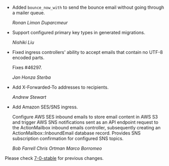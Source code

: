 *   Added `bounce_now_with` to send the bounce email without going through a mailer queue.

    *Ronan Limon Duparcmeur*

*   Support configured primary key types in generated migrations.

    *Nishiki Liu*

*   Fixed ingress controllers' ability to accept emails that contain no UTF-8 encoded parts.

    Fixes #46297.

    *Jan Honza Sterba*

*   Add X-Forwarded-To addresses to recipients.

    *Andrew Stewart*

*   Add Amazon SES/SNS ingress.

    Configure AWS SES inbound emails to store email content in AWS S3 and trigger AWS SNS notifications
    sent as an API endpoint request to the ActionMailbox inbound emails controller, subsequently creating
    an ActionMailbox::InboundEmail database record. Provides SNS subscription confirmation for configured
    SNS topics.

    *Bob Farrell*
    *Chris Ortman*
    *Marco Borromeo*

Please check [7-0-stable](https://github.com/rails/rails/blob/7-0-stable/actionmailbox/CHANGELOG.md) for previous changes.
